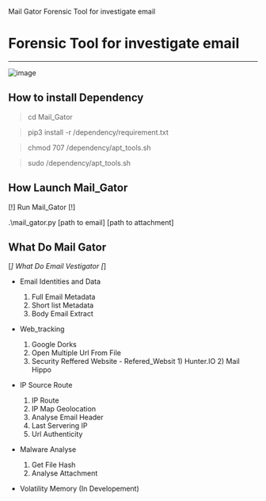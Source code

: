 Mail Gator
Forensic Tool for investigate email

# Forensic Tool for investigate email #
------------------------------------------------------


![image](https://user-images.githubusercontent.com/18190054/77008531-9bd17e80-6966-11ea-9297-607461dd498a.png)


## How to install Dependency
>cd Mail_Gator

>pip3 install -r /dependency/requirement.txt

>chmod 707 /dependency/apt_tools.sh

> sudo /dependency/apt_tools.sh


## How Launch Mail_Gator 

[!] Run Mail_Gator [!]

.\mail_gator.py [path to email] [path to attachment]

## What Do Mail Gator

[*] What Do Email Vestigator [*]

- Email Identities and Data
    1) Full Email Metadata
    2) Short list Metadata
    3) Body Email Extract

- Web_tracking
    1) Google Dorks
    2) Open Multiple Url From File
    3) Security Reffered Website
            - Refered_Websit
                    1) Hunter.IO
                    2) Mail Hippo

- IP Source Route
    1) IP Route
    2) IP Map Geolocation
    3) Analyse Email Header
    4) Last Servering IP
    5) Url Authenticity

- Malware Analyse
    1) Get File Hash
    2) Analyse Attachment
    

- Volatility Memory (In Developement)

